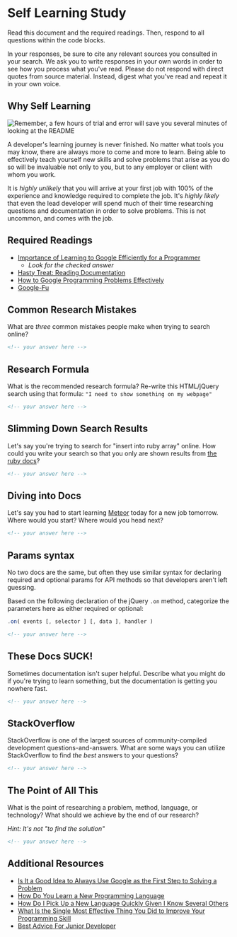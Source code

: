 # Self Learning Study

Read this document and the required readings. Then, respond to all questions
within the code blocks.

In your responses, be sure to cite any relevant sources you consulted in your
search. We ask you to write responses in your own words in order to see how you
process what you've read. Please do not respond with direct quotes from source
material. Instead, digest what you've read and repeat it in your own voice.

## Why Self Learning

![Remember, a few hours of trial and error will save you several minutes of looking at the README](https://media.git.generalassemb.ly/user/16103/files/8ca9fa80-e41b-11e8-96c2-f0f3ae3ad6db)

A developer's learning journey is never finished. No matter what tools you may
know, there are always more to come and more to learn. Being able to effectively
teach yourself new skills and solve problems that arise as you do so will be
invaluable not only to you, but to any employer or client with whom you work.

It is *highly unlikely* that you will arrive at your first job with 100% of the
experience and knowledge required to complete the job. It's *highly likely* that
even the lead developer will spend much of their time researching questions and
documentation in order to solve problems. This is not uncommon, and comes with
the job.

## Required Readings

- [Importance of Learning to Google Efficiently for a Programmer](https://softwareengineering.stackexchange.com/questions/65918/importance-of-learning-to-google-efficiently-for-a-programmer)
   - *Look for the _checked_ answer*
- [Hasty Treat: Reading Documentation](https://syntax.fm/show/073/hasty-treat-reading-documentation)
- [How to Google Programming Problems Effectively](https://realworldcoding.io/how-to-google-programming-problems-effectively-90f2a43ef982)
- [Google-Fu](https://blog.codinghorror.com/google-fu/)

## Common Research Mistakes

What are *three* common mistakes people make when trying to search online?

```md
<!-- your answer here -->
```

## Research Formula

What is the recommended research formula?
Re-write this HTML/jQuery search using that formula:
`"I need to show something on my webpage"`

```md
<!-- your answer here -->
```

## Slimming Down Search Results

Let's say you're trying to search for "insert into ruby array" online. How could
you write your search so that you only are shown results from
[the ruby docs](ruby-doc.org)?

```md
<!-- your answer here -->
```

## Diving into Docs

Let's say you had to start learning [Meteor](https://docs.meteor.com/) today for
a new job tomorrow. Where would you start? Where would you head next?

```md
<!-- your answer here -->
```

## Params syntax

No two docs are the same, but often they use similar syntax for declaring
required and optional params for API methods so that developers aren't left
guessing.

Based on the following declaration of the jQuery `.on` method, categorize the
parameters here as either required or optional:

```js
.on( events [, selector ] [, data ], handler )
```

```md
<!-- your answer here -->
```

## These Docs SUCK!

Sometimes documentation isn't super helpful. Describe what you might do if you're
trying to learn something, but the documentation is getting you nowhere fast.

```md
<!-- your answer here -->
```

## StackOverflow

StackOverflow is one of the largest sources of community-compiled development
questions-and-answers. What are some ways you can utilize StackOverflow to find
*the best* answers to your questions?

```md
<!-- your answer here -->
```

## The Point of All This

What is the point of researching a problem, method, language, or technology?
What should we achieve by the end of our research?

*Hint: It's not "to find the solution"*

```md
<!-- your answer here -->
```

## Additional Resources

- [Is It a Good Idea to Always Use Google as the First Step to Solving a Problem](https://softwareengineering.stackexchange.com/questions/114002/is-it-a-good-idea-to-always-use-google-as-the-first-step-to-solving-a-problem)
- [How Do You Learn a New Programming Language](https://softwareengineering.stackexchange.com/questions/3519/how-do-you-learn-a-new-programming-language)
- [How Do I Pick Up a New Language Quickly Given I Know Several Others](https://softwareengineering.stackexchange.com/questions/78175/how-do-i-pick-up-a-new-language-quickly-given-i-know-several-others)
- [What Is the Single Most Effective Thing You Did to Improve Your Programming Skill](https://softwareengineering.stackexchange.com/questions/44177/what-is-the-single-most-effective-thing-you-did-to-improve-your-programming-skil)
- [Best Advice For Junior Developer](https://news.ycombinator.com/item?id=18128477)

